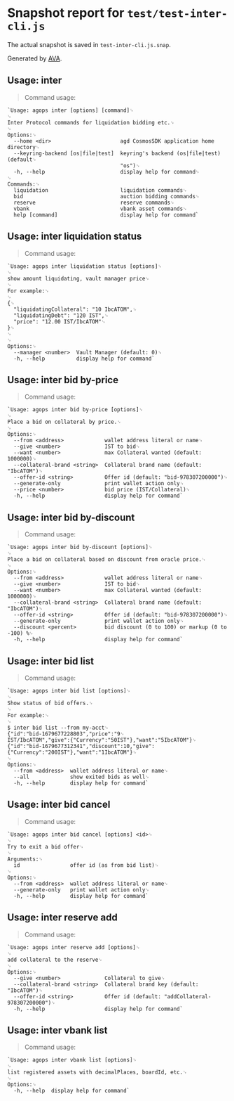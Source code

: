 # Snapshot report for `test/test-inter-cli.js`

The actual snapshot is saved in `test-inter-cli.js.snap`.

Generated by [AVA](https://avajs.dev).

## Usage: inter

> Command usage:

    `Usage: agops inter [options] [command]␊
    ␊
    Inter Protocol commands for liquidation bidding etc.␊
    ␊
    Options:␊
      --home <dir>                      agd CosmosSDK application home directory␊
      --keyring-backend [os|file|test]  keyring's backend (os|file|test) (default␊
                                        "os")␊
      -h, --help                        display help for command␊
    ␊
    Commands:␊
      liquidation                       liquidation commands␊
      bid                               auction bidding commands␊
      reserve                           reserve commands␊
      vbank                             vbank asset commands␊
      help [command]                    display help for command`

## Usage: inter liquidation status

> Command usage:

    `Usage: agops inter liquidation status [options]␊
    ␊
    show amount liquidating, vault manager price␊
    ␊
    For example:␊
    ␊
    {␊
      "liquidatingCollateral": "10 IbcATOM",␊
      "liquidatingDebt": "120 IST",␊
      "price": "12.00 IST/IbcATOM"␊
    }␊
    ␊
    ␊
    Options:␊
      --manager <number>  Vault Manager (default: 0)␊
      -h, --help          display help for command`

## Usage: inter bid by-price

> Command usage:

    `Usage: agops inter bid by-price [options]␊
    ␊
    Place a bid on collateral by price.␊
    ␊
    Options:␊
      --from <address>             wallet address literal or name␊
      --give <number>              IST to bid␊
      --want <number>              max Collateral wanted (default: 1000000)␊
      --collateral-brand <string>  Collateral brand name (default: "IbcATOM")␊
      --offer-id <string>          Offer id (default: "bid-978307200000")␊
      --generate-only              print wallet action only␊
      --price <number>             bid price (IST/Collateral)␊
      -h, --help                   display help for command`

## Usage: inter bid by-discount

> Command usage:

    `Usage: agops inter bid by-discount [options]␊
    ␊
    Place a bid on collateral based on discount from oracle price.␊
    ␊
    Options:␊
      --from <address>             wallet address literal or name␊
      --give <number>              IST to bid␊
      --want <number>              max Collateral wanted (default: 1000000)␊
      --collateral-brand <string>  Collateral brand name (default: "IbcATOM")␊
      --offer-id <string>          Offer id (default: "bid-978307200000")␊
      --generate-only              print wallet action only␊
      --discount <percent>         bid discount (0 to 100) or markup (0 to -100) %␊
      -h, --help                   display help for command`

## Usage: inter bid list

> Command usage:

    `Usage: agops inter bid list [options]␊
    ␊
    Show status of bid offers.␊
    ␊
    For example:␊
    ␊
    $ inter bid list --from my-acct␊
    {"id":"bid-1679677228803","price":"9␊
    IST/IbcATOM","give":{"Currency":"50IST"},"want":"5IbcATOM"}␊
    {"id":"bid-1679677312341","discount":10,"give":{"Currency":"200IST"},"want":"1IbcATOM"}␊
    ␊
    Options:␊
      --from <address>  wallet address literal or name␊
      --all             show exited bids as well␊
      -h, --help        display help for command`

## Usage: inter bid cancel

> Command usage:

    `Usage: agops inter bid cancel [options] <id>␊
    ␊
    Try to exit a bid offer␊
    ␊
    Arguments:␊
      id                offer id (as from bid list)␊
    ␊
    Options:␊
      --from <address>  wallet address literal or name␊
      --generate-only   print wallet action only␊
      -h, --help        display help for command`

## Usage: inter reserve add

> Command usage:

    `Usage: agops inter reserve add [options]␊
    ␊
    add collateral to the reserve␊
    ␊
    Options:␊
      --give <number>              Collateral to give␊
      --collateral-brand <string>  Collateral brand key (default: "IbcATOM")␊
      --offer-id <string>          Offer id (default: "addCollateral-978307200000")␊
      -h, --help                   display help for command`

## Usage: inter vbank list

> Command usage:

    `Usage: agops inter vbank list [options]␊
    ␊
    list registered assets with decimalPlaces, boardId, etc.␊
    ␊
    Options:␊
      -h, --help  display help for command`
